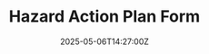 ---
title: Hazard Action Plan Form
linkTitle: Hazard Action Plan Form
date: '2025-05-06T14:27:00Z'
weight: 1
description: Hazard action plan form created on May 6, 2025, includes sections for
  risk assessment, planned actions, resources, responsibilities, and legal requirements,
  currently in draft status with low priority.
draft: false
ref: hazard-action-plan-form
---